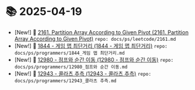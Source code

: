 # 📚 2025-04-19
- [New!] 📗 [2161. Partition Array According to Given Pivot (2161. Partition Array According to Given Pivot)](https://til.qriosity.dev/featured/ps/leetcode/2161) `repo: docs/ps/leetcode/2161.md`
- [New!] 📗 [1844 - 게임 맵 최단거리 (1844 - 게임 맵 최단거리)](https://til.qriosity.dev/featured/ps/programmers/1844_게임%20맵%20최단거리) `repo: docs/ps/programmers/1844_게임 맵 최단거리.md`
- [New!] 📗 [12980 - 점프와 순간 이동 (12980 - 점프와 순간 이동)](https://til.qriosity.dev/featured/ps/programmers/12980_점프와%20순간%20이동) `repo: docs/ps/programmers/12980_점프와 순간 이동.md`
- [New!] 📗 [12943 - 콜라츠 추측 (12943 - 콜라츠 추측)](https://til.qriosity.dev/featured/ps/programmers/12943_콜라츠%20추측) `repo: docs/ps/programmers/12943_콜라츠 추측.md`
